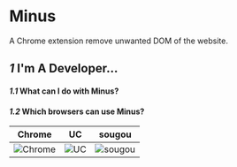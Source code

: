 # Minus
A Chrome extension remove unwanted DOM of the website. 
## ***1*** I'm A Developer...
#### *1.1* What can I do with Minus? 
#### *1.2* Which browsers can use Minus?
Chrome|UC|sougou
----|----|----
![Chrome](https://github.com/alrra/browser-logos/blob/master/chrome/chrome_32x32.png)|![UC](https://github.com/alrra/browser-logos/blob/master/uc/uc_32x32.png)|![sougou](https://github.com/alrra/browser-logos/blob/master/sogou-mobile/sogou-mobile_32x32.png)
